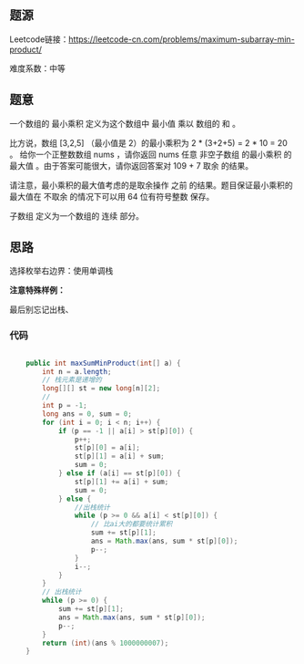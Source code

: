 

## 题源

Leetcode链接：https://leetcode-cn.com/problems/maximum-subarray-min-product/



难度系数：中等


## 题意

一个数组的 最小乘积 定义为这个数组中 最小值 乘以 数组的 和 。

比方说，数组 [3,2,5] （最小值是 2）的最小乘积为 2 * (3+2+5) = 2 * 10 = 20 。
给你一个正整数数组 nums ，请你返回 nums 任意 非空子数组 的最小乘积 的 最大值 。由于答案可能很大，请你返回答案对  109 + 7 取余 的结果。

请注意，最小乘积的最大值考虑的是取余操作 之前 的结果。题目保证最小乘积的最大值在 不取余 的情况下可以用 64 位有符号整数 保存。

子数组 定义为一个数组的 连续 部分。







## 思路

选择枚举右边界：使用单调栈



**注意特殊样例：**

最后别忘记出栈、



### 代码

```java

    public int maxSumMinProduct(int[] a) {
        int n = a.length;
        // 栈元素是递增的
        long[][] st = new long[n][2];
        //
        int p = -1;
        long ans = 0, sum = 0;
        for (int i = 0; i < n; i++) {
            if (p == -1 || a[i] > st[p][0]) {
                p++;
                st[p][0] = a[i];
                st[p][1] = a[i] + sum;
                sum = 0;
            } else if (a[i] == st[p][0]) {
                st[p][1] += a[i] + sum;
                sum = 0;
            } else {
                //出栈统计
                while (p >= 0 && a[i] < st[p][0]) {
                    // 比ai大的都要统计累积
                    sum += st[p][1];
                    ans = Math.max(ans, sum * st[p][0]);
                    p--;
                }
                i--;
            }
        }
        // 出栈统计
        while (p >= 0) {
            sum += st[p][1];
            ans = Math.max(ans, sum * st[p][0]);
            p--;
        }
        return (int)(ans % 1000000007);
    }
```





